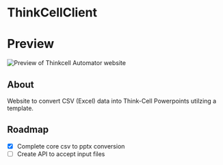 # ThinkCellClient

# Preview
<img src="https://i.ibb.co/TBZSDv6w/think-Cell-Automator-Preview.png" alt="Preview of Thinkcell Automator website" width="auto" height="auto">

## About

Website to convert CSV (Excel) data into Think-Cell Powerpoints utilzing a template.

## Roadmap
- [x] Complete core csv to pptx conversion
- [ ] Create API to accept input files
